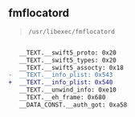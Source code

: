 ## fmflocatord

> `/usr/libexec/fmflocatord`

```diff

   __TEXT.__swift5_proto: 0x20
   __TEXT.__swift5_types: 0x20
   __TEXT.__swift5_assocty: 0x18
-  __TEXT.__info_plist: 0x543
+  __TEXT.__info_plist: 0x540
   __TEXT.__unwind_info: 0xe10
   __TEXT.__eh_frame: 0x680
   __DATA_CONST.__auth_got: 0xa58

```
